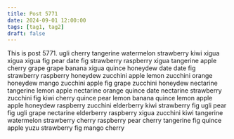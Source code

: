 ```yaml
---
title: Post 5771
date: 2024-09-01 12:00:00
tags: [tag1, tag2]
draft: false
---
```

This is post 5771.
ugli
cherry
tangerine
watermelon
strawberry
kiwi
xigua
xigua
xigua
fig
pear
date
fig
strawberry
raspberry
xigua
tangerine
apple
cherry
grape
grape
banana
xigua
quince
honeydew
date
date
fig
strawberry
raspberry
honeydew
zucchini
apple
lemon
zucchini
orange
honeydew
mango
zucchini
apple
fig
grape
zucchini
honeydew
nectarine
tangerine
lemon
apple
nectarine
orange
quince
date
nectarine
strawberry
zucchini
fig
kiwi
cherry
quince
pear
lemon
banana
quince
lemon
apple
apple
honeydew
raspberry
zucchini
elderberry
kiwi
strawberry
fig
ugli
pear
fig
ugli
grape
nectarine
elderberry
raspberry
xigua
zucchini
kiwi
tangerine
watermelon
strawberry
cherry
raspberry
pear
cherry
tangerine
fig
quince
apple
yuzu
strawberry
fig
mango
cherry
